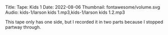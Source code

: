 Title: Tape: Kids 1
Date: 2022-08-06
Thumbnail: fontawesome/volume.svg
Audio: kids-1/larson kids 1.mp3,kids-1/larson kids 1.2.mp3

This tape only has one side, but I recorded it in two parts because I stopped partway through.
